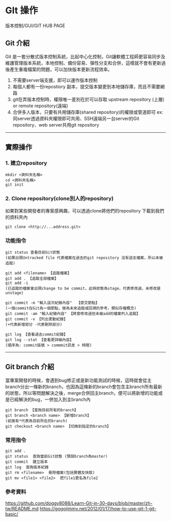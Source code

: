 # GIt 操作
版本控制/GUI/GIT HUB PAGE

## Git 介紹
Git 是一套分散式版本控制系統，比起中心化控制，Git讓軟體工程師更容易同步及維護管理版本系統，本地控制、備份容易、彈性分支和合併，這樣就不會有更新過後產生重複檔案的問題，可以加快版本更新流程效率。
1. 不需要server端支援，即可以運作版本控制
2. 每個人都有一份repostiory 副本，提交版本變更到本地儲存庫，而且不需要網路
3. git在弄版本控制時，權限唯一差別在於可以存取 upstream repository (上層) or remote repository(遠端)
4. 合併多人版本，只要有共用儲存庫(shared repository)的權限或管道即可 ex:同server透過資料夾權限即可共用、SSH遠端另一台server的Git repository、web server共用git repository
---
## 實際操作

### 1. 建立repository
```
mkdir <資料夾名稱> 
cd <資料夾名稱>
git init 
```
### 2. Clone repository(clone別人的repository)
如果對某些開發者的專案感興趣，可以透過clone將他們的repository 下載到我們的資料夾內
```
git clone <http://...address.git>
```

### 功能指令
```
git status 查看目前Git狀態 
(如果出現Untracked file 代表檔案在過去的git repository 沒有這支檔案，所以未被追蹤)

git add <filename> 【追蹤檔案】
git add . 【追蹤全部檔案】
git add -i
(已追蹤的檔案會出現change to be commit，此時狀態為stage，代表修改過，未修改是unstage)

git commit -m "輸入這次紀錄內容"  【提交節點】
(一個commit在Git為一個節點，做為未來追蹤或回溯的參考，類似存檔概念)
git commit -am "輸入紀錄內容" 【將曾修改過但未被add的檔案列入追蹤】
git commit -v 【列出更動紀錄】
(+代表新增部分 -代表刪除部分)

git log 【查看過去commit紀錄】
git log --stat 【查看更詳細內容】
(順序為: commit版號 > commmit訊息 > 時間)
```
---
## Git branch 介紹
當專案開發的時候，會遇到bug修正或是新功能測試的時候，這時就會從主branch分出一條新的branch，也因為這條新的branch會包含主branch所有最新的狀態，所以等問題解決之後，merge合併回主branch，便可以將新增的功能或是已經解決的bug，一併加入到主branch內
```
git branch 【查詢目前所有的branch】
git branch <branch name> 【新增branch】
(前面有*代表為目前所在的branch)
git checkout <branch name> 【切換到指定的branch】
```


### 常用指令
```
git add . 
git status  查詢當前Git狀態 (預設branch為master)
git commit  建立版本
git log  查詢版本紀錄
git rm <filename>  刪除檔案(包括實體及快取)
git mv <file1> <file2>  把file1更名為file2
```
### 參考資料
https://github.com/doggy8088/Learn-Git-in-30-days/blob/master/zh-tw/README.md
https://gogojimmy.net/2012/01/17/how-to-use-git-1-git-basic/

